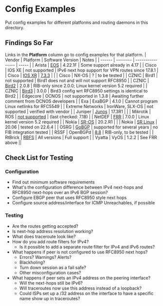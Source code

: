 # Config Examples

Put config examples for different platforms and routing daemons in this directory.

## Findings So Far

Links in the **Platform** column go to config examples for that platform.
| Vendor | Platform | Software Version | Notes |
| ------ | -------- | ---------------- | ----- |
| Arista | [EOS](Arista_EOS.md) | 4.22.1F | Some support already in 4.17 |
| Cisco | IOS XE | not supported | IPv6 next hop support for VPN routes since 17.8.1 |
| Cisco | [IOS XR](Cisco_IOSXR.md) | [7.3.3](https://www.ausnog.net/sites/default/files/ausnog-2022/presentations/ausnog_2022-day2-07-cooper_lees-who_needs_arp_v4_via_v6.pdf) | |
| Cisco | NX-OS | ? | to be tested |
| CZNIC  | Bird1     | not supported | Bird1 does not and will not support RFC8950 |
| CZNIC  | [Bird2](Bird2.md)     | 2.0.8  | RIB-only since 2.0.0; Linux kernel version 5.2 required |
| CZNIC  | [Bird3](Bird2.md)     | 3.0.0  | Bird3 config wrt RFC8950 settings is identical to Bird2 |
| Edgecore | OCNOS | not supported in 1.3.8 | Awaiting further comment from OCNOS developers |
| Exa | ExaBGP | 4.1.0 | Cannot program Linux netlinks for RFC5549 |
| Extreme Networks | IronWare, SLX-OS | not supported | verified with vendor |
| Juniper | [Junos](Juniper_JunOS.md) | 17.3R1 | |
| Mikrotik | ROS | [not supported](https://help.mikrotik.com/docs/display/ROS/Routing+Protocol+Overview) | (last checked: 7.18) |
| NetDEF  | [FRR](FRRouting.md)  | 7.0.0 | Linux kernel version 5.2 required |
| Nokia | [SR-OS](Nokia_SROS.md) | 20.2.R1 | |
| Nokia | [SR Linux](Nokia_SR-Linux.md) | 20.06 | tested on 22.6.4 |
| OSRG | [GoBGP](GoBGP.md) | supported for several years | no FIB integration tested |
| RSSF | OpenBGPd | [8.8](https://marc.info/?l=openbgpd-users&r=1&b=202502&w=2) | RIB-only, to be tested |
| RtBrick | [RBFS](RtBrick_RBFS.md) | All versions | Full support |
| Vyatta | VyOS | 1.2.2 | See FRR above ||

## Check List for Testing

### Configuration
 * Find out minimum software requirements
 * What's the configuration difference between IPv4 next-hops and RFC8950 next-hops over an IPv6 BGP session?
 * Configure EBGP peer that uses RFC8950 style next hops
 * Configure source address/interface for ICMP Unreachables, if possible
### Testing
 * Are the routes getting accepted?
 * Is next-hop address resolution working?
 * What does traceroute look like?
 * How do you add route filters for IPv4?
   - Is it possible to add a separate route filter for IPv4 and IPv6 routes?
 * What happens if peer is not configured to use RFC8950 next hops?
   - Errors? Warnings? Alerts?
   - Blackholing?
   - Turn down session as a fail safe?
   - Other misconfiguration cases?
 * What happens if peer sets an IPv4 address on the peering interface?
   - Will the next-hops still be IPv6?
   - Will traceroutes now use this address instead of a loopback?
   - Could ISPs set up a /32 address on the interface to have a specific name show up in traceroutes?
